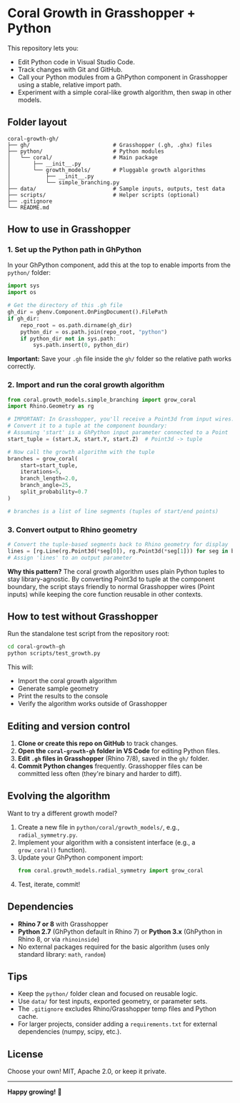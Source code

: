 # Coral Growth in Grasshopper + Python

This repository lets you:
- Edit Python code in Visual Studio Code.
- Track changes with Git and GitHub.
- Call your Python modules from a GhPython component in Grasshopper using a stable, relative import path.
- Experiment with a simple coral-like growth algorithm, then swap in other models.

## Folder layout

```
coral-growth-gh/
├── gh/                          # Grasshopper (.gh, .ghx) files
├── python/                      # Python modules
│   └── coral/                   # Main package
│       ├── __init__.py
│       └── growth_models/       # Pluggable growth algorithms
│           ├── __init__.py
│           └── simple_branching.py
├── data/                        # Sample inputs, outputs, test data
├── scripts/                     # Helper scripts (optional)
├── .gitignore
└── README.md
```

## How to use in Grasshopper

### 1. Set up the Python path in GhPython

In your GhPython component, add this at the top to enable imports from the `python/` folder:

```python
import sys
import os

# Get the directory of this .gh file
gh_dir = ghenv.Component.OnPingDocument().FilePath
if gh_dir:
    repo_root = os.path.dirname(gh_dir)
    python_dir = os.path.join(repo_root, "python")
    if python_dir not in sys.path:
        sys.path.insert(0, python_dir)
```

**Important:** Save your `.gh` file inside the `gh/` folder so the relative path works correctly.

### 2. Import and run the coral growth algorithm

```python
from coral.growth_models.simple_branching import grow_coral
import Rhino.Geometry as rg

# IMPORTANT: In Grasshopper, you'll receive a Point3d from input wires.
# Convert it to a tuple at the component boundary:
# Assuming 'start' is a GhPython input parameter connected to a Point
start_tuple = (start.X, start.Y, start.Z)  # Point3d -> tuple

# Now call the growth algorithm with the tuple
branches = grow_coral(
    start=start_tuple,
    iterations=5,
    branch_length=2.0,
    branch_angle=25,
    split_probability=0.7
)

# branches is a list of line segments (tuples of start/end points)
```

### 3. Convert output to Rhino geometry

```python
# Convert the tuple-based segments back to Rhino geometry for display
lines = [rg.Line(rg.Point3d(*seg[0]), rg.Point3d(*seg[1])) for seg in branches]
# Assign 'lines' to an output parameter
```

**Why this pattern?** The coral growth algorithm uses plain Python tuples to stay library-agnostic. By converting Point3d to tuple at the component boundary, the script stays friendly to normal Grasshopper wires (Point inputs) while keeping the core function reusable in other contexts.

## How to test without Grasshopper

Run the standalone test script from the repository root:

```bash
cd coral-growth-gh
python scripts/test_growth.py
```

This will:
- Import the coral growth algorithm
- Generate sample geometry
- Print the results to the console
- Verify the algorithm works outside of Grasshopper

## Editing and version control

1. **Clone or create this repo on GitHub** to track changes.
2. **Open the `coral-growth-gh` folder in VS Code** for editing Python files.
3. **Edit `.gh` files in Grasshopper** (Rhino 7/8), saved in the `gh/` folder.
4. **Commit Python changes** frequently. Grasshopper files can be committed less often (they're binary and harder to diff).

## Evolving the algorithm

Want to try a different growth model?

1. Create a new file in `python/coral/growth_models/`, e.g., `radial_symmetry.py`.
2. Implement your algorithm with a consistent interface (e.g., a `grow_coral()` function).
3. Update your GhPython component import:
   ```python
   from coral.growth_models.radial_symmetry import grow_coral
   ```
4. Test, iterate, commit!

## Dependencies

- **Rhino 7 or 8** with Grasshopper
- **Python 2.7** (GhPython default in Rhino 7) or **Python 3.x** (GhPython in Rhino 8, or via `rhinoinside`)
- No external packages required for the basic algorithm (uses only standard library: `math`, `random`)

## Tips

- Keep the `python/` folder clean and focused on reusable logic.
- Use `data/` for test inputs, exported geometry, or parameter sets.
- The `.gitignore` excludes Rhino/Grasshopper temp files and Python cache.
- For larger projects, consider adding a `requirements.txt` for external dependencies (numpy, scipy, etc.).

## License

Choose your own! MIT, Apache 2.0, or keep it private.

---

**Happy growing!** 🪸
